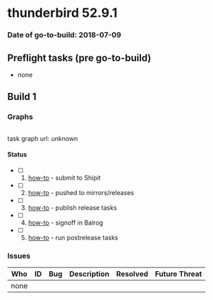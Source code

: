# thunderbird 52.9.1

### Date of go-to-build: 2018-07-09

## Preflight tasks (pre go-to-build)
- none

## Build 1  

### Graphs
```
```
task graph url: unknown


#### Status
- [ ] 1.  [how-to](https://wiki.mozilla.org/Release:Release_Automation_on_Mercurial:Starting_a_Release#Submit_to_Ship_It)  - submit to Shipit
- [ ] 2.  [how-to](https://wiki.mozilla.org/Release:Release_Automation_on_Mercurial:Updates#Push_to_mirrors)  - pushed to mirrors/releases
- [ ] 3.  [how-to](https://wiki.mozilla.org/Release:Release_Automation_on_Mercurial:Updates_through_Shipping#Publish_in_Balrog)  - publish release tasks
- [ ] 4.  [how-to](https://github.com/mozilla-releng/releasewarrior-2.0/blob/master/docs/release-promotion/desktop/howto.md#obtain-sign-offs-for-changes)  - signoff in Balrog
- [ ] 5.  [how-to](https://wiki.mozilla.org/Release:Release_Automation_on_Mercurial:Updates_through_Shipping#Post-release_tasks)  - run postrelease tasks

### Issues
| Who                 | ID               | Bug                                                                 | Description                | Resolved                | Future Threat                |
| ------------------- | ---------------- | ------------------------------------------------------------------- | -------------------------- | ----------------------- | ---------------------------- |
| none | | | | | |

